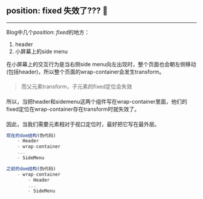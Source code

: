 ## position: fixed 失效了??? 🤣
---

Blog中几个*position: fixed*的地方：

1.    header
2.    小屏幕上的side menu

在小屏幕上的交互行为是当右侧side menu向左出现时，整个页面也会朝左侧移动(包括header)，所以整个页面的wrap-container会发生transform。

####  

<blockquote>
    而父元素transform，子元素的fixed定位会失效
</blockquote>

  
####

所以，当把header和sidemenu这两个组件写在wrap-container里面，他们的fixed定位在wrap-container存在transform时就失效了。
  
####


因此，当我们需要元素相对于视口定位时，最好把它写在最外层。

```js
现在的dom结构(伪代码)
    - Header
    - wrap-container
    ...
    - SideMenu

之前的dom结构(伪代码)
    - wrap-container
        - Header
        ...
        - SideMenu

```

